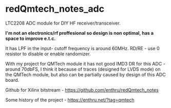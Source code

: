 # redQmtech_notes_adc

LTC2208 ADC module for DIY HF receiver/transceiver.

**I'm not an electronics/rf proffesional so design is non optimal, has a space to improve e.t.c.**

It has LPF in the input- cutoff frequency is around 60MHz.
RD/RE - use 0 resistor to disable or enable randomizer.

With my project for QMTech module it has not good IMD3 DR for this ADC - around 70dbFS, I think it because of traces (designed for LVDS mode) on the QMTech module,
but also can be partially caused by design of this ADC board.

Github for Xilinx bitstream - https://github.com/enthru/redQmtech_notes

Some history of the project - https://enthru.net/?tag=qmtech
